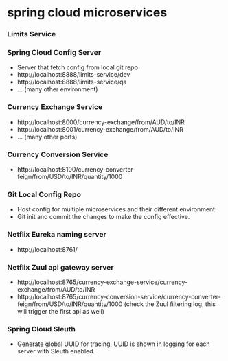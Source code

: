 # spring cloud microservices

### Limits Service


### Spring Cloud Config Server
- Server that fetch config from local git repo
- http://localhost:8888/limits-service/dev
- http://localhost:8888/limits-service/qa
- ... (many other environment)

### Currency Exchange Service
- http://localhost:8000/currency-exchange/from/AUD/to/INR
- http://localhost:8001/currency-exchange/from/AUD/to/INR
- ... (many other ports)

### Currency Conversion Service
- http://localhost:8100/currency-converter-feign/from/USD/to/INR/quantity/1000

### Git Local Config Repo
- Host config for multiple microservices and their different environment.
- Git init and commit the changes to make the config effective.

### Netflix Eureka naming server
- http://localhost:8761/

### Netflix Zuul api gateway server
- http://localhost:8765/currency-exchange-service/currency-exchange/from/AUD/to/INR
- http://localhost:8765/currency-conversion-service/currency-converter-feign/from/USD/to/INR/quantity/1000 (check the Zuul filtering log, this will trigger the first api as well)

### Spring Cloud Sleuth
- Generate global UUID for tracing. UUID is shown in logging for each server with Sleuth enabled.
